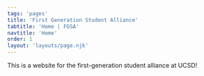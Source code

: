 ```yaml
---
tags: 'pages'
title: 'First Generation Student Alliance'
tabtitle: 'Home | FGSA'
navtitle: 'Home'
order: 1
layout: 'layouts/page.njk'
---
```


This is a website for the first-generation student alliance at UCSD!